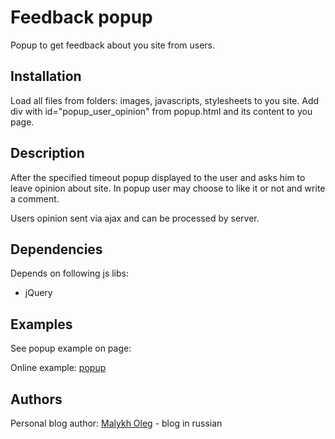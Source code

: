 Feedback popup
==================

Popup to get feedback about you site from users.

Installation
--------------------------------------

Load all files from folders: images, javascripts, stylesheets to you site. Add div with id="popup_user_opinion" from popup.html and its content to you page. 

Description
--------------------------------------

After the specified timeout popup displayed to the user and asks him to leave opinion about site. In popup user may choose to like it or not and write a comment.

Users opinion sent via ajax and can be processed by server.

Dependencies
--------------------------------------

Depends on following js libs:

* jQuery

Examples
--------------------------------------

See popup example on page:

Online example: [popup](http://es0.ru/static/popup.html)

Authors
--------------------------------------

Personal blog author: [Malykh Oleg](http://es0.ru/) - blog in russian


